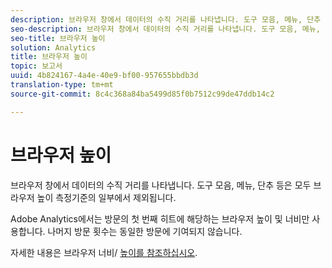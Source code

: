 ```yaml
---
description: 브라우저 창에서 데이터의 수직 거리를 나타냅니다. 도구 모음, 메뉴, 단추 등은 모두 브라우저 높이 측정기준의 일부에서 제외됩니다.
seo-description: 브라우저 창에서 데이터의 수직 거리를 나타냅니다. 도구 모음, 메뉴, 단추 등은 모두 브라우저 높이 측정기준의 일부에서 제외됩니다.
seo-title: 브라우저 높이
solution: Analytics
title: 브라우저 높이
topic: 보고서
uuid: 4b824167-4a4e-40e9-bf00-957655bbdb3d
translation-type: tm+mt
source-git-commit: 8c4c368a84ba5499d85f0b7512c99de47ddb14c2

---
```



# 브라우저 높이

브라우저 창에서 데이터의 수직 거리를 나타냅니다. 도구 모음, 메뉴, 단추 등은 모두 브라우저 높이 측정기준의 일부에서 제외됩니다.

Adobe Analytics에서는 방문의 첫 번째 히트에 해당하는 브라우저 높이 및 너비만 사용합니다. 나머지 방문 횟수는 동일한 방문에 기여되지 않습니다.

자세한 내용은 브라우저 너비/ [높이를 참조하십시오](/help/components/c-variables/dimensionslist/browser-width.md).
